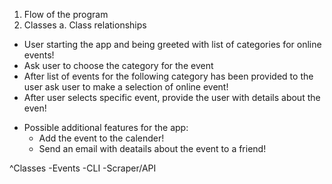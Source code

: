 1. Flow of the program
2. Classes 
    a. Class relationships

- User starting the app and being greeted with list of categories for online events!
- Ask user to choose the category for the event
- After list of events for the following category has been provided to the user ask user to make a selection of online event!
- After user selects specific event, provide the user with details about the even!

* Possible additional features for the app:
    - Add the event to the calender!
    - Send an email with deatails about the event to a friend!


^Classes 
    -Events
    -CLI
    -Scraper/API